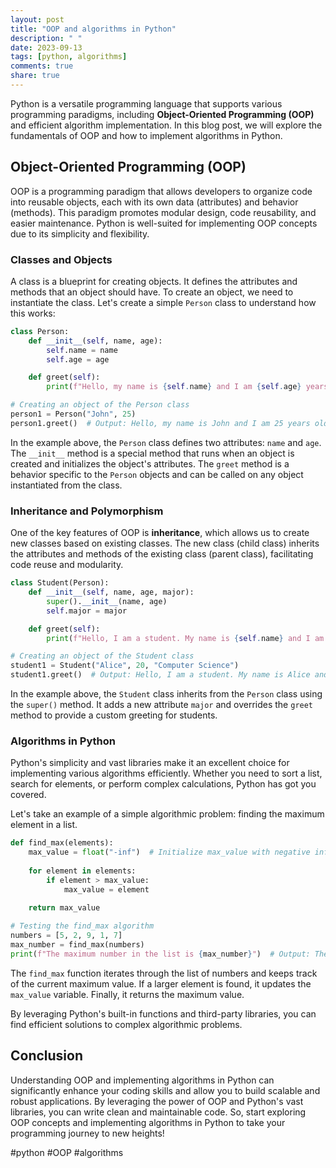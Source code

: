 ```yaml
---
layout: post
title: "OOP and algorithms in Python"
description: " "
date: 2023-09-13
tags: [python, algorithms]
comments: true
share: true
---
```


Python is a versatile programming language that supports various programming paradigms, including **Object-Oriented Programming (OOP)** and efficient algorithm implementation. In this blog post, we will explore the fundamentals of OOP and how to implement algorithms in Python.

## Object-Oriented Programming (OOP)

OOP is a programming paradigm that allows developers to organize code into reusable objects, each with its own data (attributes) and behavior (methods). This paradigm promotes modular design, code reusability, and easier maintenance. Python is well-suited for implementing OOP concepts due to its simplicity and flexibility.

### Classes and Objects

A class is a blueprint for creating objects. It defines the attributes and methods that an object should have. To create an object, we need to instantiate the class. Let's create a simple `Person` class to understand how this works:

```python
class Person:
    def __init__(self, name, age):
        self.name = name
        self.age = age

    def greet(self):
        print(f"Hello, my name is {self.name} and I am {self.age} years old.")

# Creating an object of the Person class
person1 = Person("John", 25)
person1.greet()  # Output: Hello, my name is John and I am 25 years old.
```

In the example above, the `Person` class defines two attributes: `name` and `age`. The `__init__` method is a special method that runs when an object is created and initializes the object's attributes. The `greet` method is a behavior specific to the `Person` objects and can be called on any object instantiated from the class.

### Inheritance and Polymorphism

One of the key features of OOP is **inheritance**, which allows us to create new classes based on existing classes. The new class (child class) inherits the attributes and methods of the existing class (parent class), facilitating code reuse and modularity.

```python
class Student(Person):
    def __init__(self, name, age, major):
        super().__init__(name, age)
        self.major = major

    def greet(self):
        print(f"Hello, I am a student. My name is {self.name} and I am {self.age} years old.")

# Creating an object of the Student class
student1 = Student("Alice", 20, "Computer Science")
student1.greet()  # Output: Hello, I am a student. My name is Alice and I am 20 years old.
```

In the example above, the `Student` class inherits from the `Person` class using the `super()` method. It adds a new attribute `major` and overrides the `greet` method to provide a custom greeting for students.

### Algorithms in Python

Python's simplicity and vast libraries make it an excellent choice for implementing various algorithms efficiently. Whether you need to sort a list, search for elements, or perform complex calculations, Python has got you covered.

Let's take an example of a simple algorithmic problem: finding the maximum element in a list.

```python
def find_max(elements):
    max_value = float("-inf")  # Initialize max_value with negative infinity
    
    for element in elements:
        if element > max_value:
            max_value = element
    
    return max_value

# Testing the find_max algorithm
numbers = [5, 2, 9, 1, 7]
max_number = find_max(numbers)
print(f"The maximum number in the list is {max_number}")  # Output: The maximum number in the list is 9
```

The `find_max` function iterates through the list of numbers and keeps track of the current maximum value. If a larger element is found, it updates the `max_value` variable. Finally, it returns the maximum value.

By leveraging Python's built-in functions and third-party libraries, you can find efficient solutions to complex algorithmic problems.

## Conclusion

Understanding OOP and implementing algorithms in Python can significantly enhance your coding skills and allow you to build scalable and robust applications. By leveraging the power of OOP and Python's vast libraries, you can write clean and maintainable code. So, start exploring OOP concepts and implementing algorithms in Python to take your programming journey to new heights!

#python #OOP #algorithms